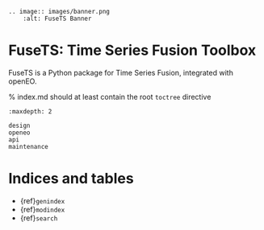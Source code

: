 ```{eval-rst}
.. image:: images/banner.png
    :alt: FuseTS Banner
```

# FuseTS: Time Series Fusion Toolbox

FuseTS is a Python package for Time Series Fusion, integrated with openEO.

% index.md should at least contain the root `toctree` directive

```{toctree}
:maxdepth: 2

design
openeo
api
maintenance

```

Indices and tables
==================

* {ref}`genindex`
* {ref}`modindex`
* {ref}`search`
